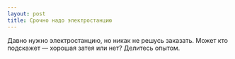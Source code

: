 ```yaml
---
layout: post 
title: Срочно надо электростанцию 
--- 
```

Давно нужно электростанцию, но никак не решусь заказать. Может кто подскажет — хорошая затея или нет? Делитесь опытом.